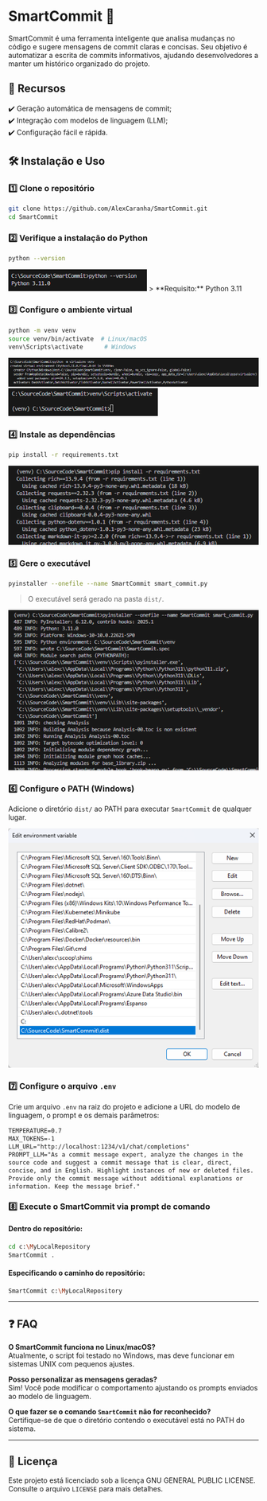 # SmartCommit 🚀

SmartCommit é uma ferramenta inteligente que analisa mudanças no código e sugere mensagens de commit claras e concisas. Seu objetivo é automatizar a escrita de commits informativos, ajudando desenvolvedores a manter um histórico organizado do projeto.

## 📌 Recursos

✔️ Geração automática de mensagens de commit;  
✔️ Integração com modelos de linguagem (LLM);  
✔️ Configuração fácil e rápida.  

## 🛠️ Instalação e Uso

### 1️⃣ Clone o repositório
```bash
git clone https://github.com/AlexCaranha/SmartCommit.git
cd SmartCommit
```

### 2️⃣ Verifique a instalação do Python
```bash
python --version
```
<img src="assets/python_version.png" alt="Python Version">
> **Requisito:** Python 3.11  

### 3️⃣ Configure o ambiente virtual
```bash
python -m venv venv
source venv/bin/activate  # Linux/macOS
venv\Scripts\activate      # Windows
```
<img src="assets/virtual_env_venv.png" alt="Virtual Environment">
<img src="assets/venv_activate.png" alt="Activate Virtual Environment">

### 4️⃣ Instale as dependências
```bash
pip install -r requirements.txt
```
<img src="assets/install_dependencies.png" alt="Install Dependencies">

### 5️⃣ Gere o executável
```bash
pyinstaller --onefile --name SmartCommit smart_commit.py
```
> O executável será gerado na pasta `dist/`.  

<img src="assets/generate_executable.png" alt="Generate Executable">

### 6️⃣ Configure o PATH (Windows)
Adicione o diretório `dist/` ao PATH para executar `SmartCommit` de qualquer lugar.  

<img src="assets/executable_path.png" alt="Add to PATH">

### 7️⃣ Configure o arquivo `.env`
Crie um arquivo `.env` na raiz do projeto e adicione a URL do modelo de linguagem, o prompt e os demais parâmetros:  

```env
TEMPERATURE=0.7
MAX_TOKENS=-1
LLM_URL="http://localhost:1234/v1/chat/completions"
PROMPT_LLM="As a commit message expert, analyze the changes in the source code and suggest a commit message that is clear, direct, concise, and in English. Highlight instances of new or deleted files. Provide only the commit message without additional explanations or information. Keep the message brief."
```

### 8️⃣ Execute o SmartCommit via prompt de comando

#### Dentro do repositório:  
```bash
cd c:\MyLocalRepository
SmartCommit .
```
#### Especificando o caminho do repositório:  
```bash
SmartCommit c:\MyLocalRepository
```

---

## ❓ FAQ

**O SmartCommit funciona no Linux/macOS?**  
Atualmente, o script foi testado no Windows, mas deve funcionar em sistemas UNIX com pequenos ajustes.  

**Posso personalizar as mensagens geradas?**  
Sim! Você pode modificar o comportamento ajustando os prompts enviados ao modelo de linguagem.  

**O que fazer se o comando `SmartCommit` não for reconhecido?**  
Certifique-se de que o diretório contendo o executável está no PATH do sistema.  

---

## 📜 Licença

Este projeto está licenciado sob a licença GNU GENERAL PUBLIC LICENSE. Consulte o arquivo `LICENSE` para mais detalhes.


